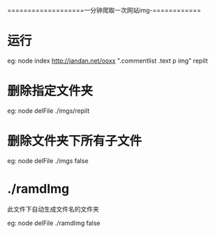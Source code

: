 
===================一分钟爬取一次网站img-============

# 运行  

eg: node index <http://jandan.net/ooxx> ".commentlist .text p img" repilt

# 删除指定文件夹

eg: node delFile ./imgs/repilt

# 删除文件夹下所有子文件

 eg: node delFile ./imgs false

# ./ramdImg

此文件下自动生成文件名的文件夹

 eg: node delFile ./ramdImg false
